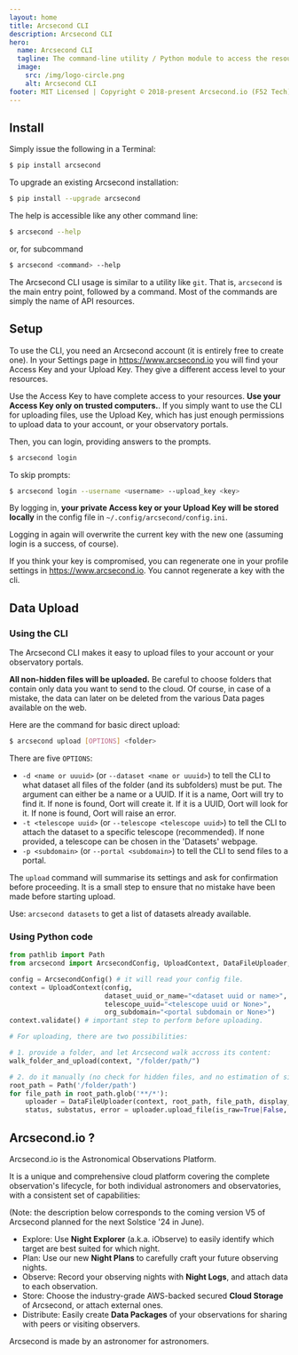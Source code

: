 ```yaml
---
layout: home
title: Arcsecond CLI
description: Arcsecond CLI
hero:
  name: Arcsecond CLI
  tagline: The command-line utility / Python module to access the resources of Arcsecond.io, and easily upload your data to Arcsecond Cloud Storage.
  image:
    src: /img/logo-circle.png
    alt: Arcsecond CLI
footer: MIT Licensed | Copyright © 2018-present Arcsecond.io (F52 Tech).
---
```


## Install

Simply issue the following in a Terminal:

```bash
$ pip install arcsecond
```

To upgrade an existing Arcsecond installation:

```bash
$ pip install --upgrade arcsecond
```

The help is accessible like any other command line:

```bash
$ arcsecond --help
```

or, for subcommand

```bash
$ arcsecond <command> --help
````

The Arcsecond CLI usage is similar to a utility like `git`. That is,
`arcsecond` is the main entry point, followed by a command. Most of the
commands are simply the name of API resources.

## Setup

To use the CLI, you need an Arcsecond account (it is entirely free to
create one). In your Settings page in https://www.arcsecond.io you will
find your Access Key and your Upload Key. They give a different access
level to your resources.

Use the Access Key to have complete access to your resources. **Use
your Access Key only on trusted computers.**. If you simply want to
use the CLI for uploading files, use the Upload Key, which has just enough
permissions to upload data to your account, or your observatory portals.

Then, you can login, providing answers to the prompts.

```bash
$ arcsecond login 
```

To skip prompts:

```bash
$ arcsecond login --username <username> --upload_key <key>
```

By logging in, **your private Access key or your Upload Key will be stored locally**
in the config file in `~/.config/arcsecond/config.ini`.

Logging in again will overwrite the current key with the new one
(assuming login is a success, of course).

If you think your key is compromised, you can regenerate one in your profile
settings in https://www.arcsecond.io. You cannot regenerate a key with
the cli.

## Data Upload

### Using the CLI

The Arcsecond CLI makes it easy to upload files to your account or your observatory
portals.

**All non-hidden files will be uploaded.** Be careful to choose folders that
contain only data you want to send to the cloud. Of course, in case of a
mistake, the data can later on be deleted from the various Data pages
available on the web.

Here are the command for basic direct upload:

```bash
$ arcsecond upload [OPTIONS] <folder>
```

There are five `OPTIONS`:

* `-d <name or uuuid>` (or `--dataset <name or uuuid>`) to tell the CLI to what
  dataset all files of the folder (and its subfolders) must be put. The
  argument can either be a name or a UUID. If it is a name, Oort will try to
  find it. If none is found, Oort will create it. If it is a UUID, Oort will
  look for it. If none is found, Oort will raise an error.
* `-t <telescope uuid>` (or `--telescope <telescope uuid>`) to tell the CLI to
  attach the dataset to a specific telescope (recommended). If none provided,
  a telescope can be chosen in the 'Datasets' webpage.
* `-p <subdomain>` (or `--portal <subdomain>`) to tell the CLI to send
  files to a portal.

The `upload` command will summarise its settings and ask for confirmation
before proceeding. It is a small step to ensure that no mistake have been
made before starting upload.

Use: `arcsecond datasets` to get a list of datasets already available.

### Using Python code

```python
from pathlib import Path
from arcsecond import ArcsecondConfig, UploadContext, DataFileUploader, walk_folder_and_upload

config = ArcsecondConfig() # it will read your config file.
context = UploadContext(config, 
                        dataset_uuid_or_name="<dataset uuid or name>", 
                        telescope_uuid="<telescope uuid or None>", 
                        org_subdomain="<portal subdomain or None>")
context.validate() # important step to perform before uploading.

# For uploading, there are two possibilities:

# 1. provide a folder, and let Arcsecond walk accross its content:
walk_folder_and_upload(context, "/folder/path/")

# 2. do it manually (no check for hidden files, and no estimation of sizes etc). 
root_path = Path('/folder/path')
for file_path in root_path.glob('**/*'):
    uploader = DataFileUploader(context, root_path, file_path, display_progress=True)
    status, substatus, error = uploader.upload_file(is_raw=True|False, custom_tags=None|[])
```

## Arcsecond.io ?

Arcsecond.io is the Astronomical Observations Platform.

It is a unique and comprehensive cloud platform covering the complete observation's lifecycle,
for both individual astronomers and observatories, with a consistent set of capabilities:

(Note: the description below corresponds to the coming version V5 of Arcsecond planned for the next Solstice '24
in June).

- Explore: Use **Night Explorer** (a.k.a. iObserve) to easily identify which target are best suited for which night.
- Plan: Use our new **Night Plans** to carefully craft your future observing nights.
- Observe: Record your observing nights with **Night Logs**, and attach data to each observation.
- Store: Choose the industry-grade AWS-backed secured **Cloud Storage** of Arcsecond, or attach external ones.
- Distribute: Easily create **Data Packages** of your observations for sharing with peers or visiting observers.

Arcsecond is made by an astronomer for astronomers.
